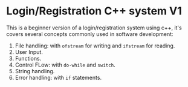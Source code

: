 # Login/Registration C++ system V1

This is a beginner version of a login/registration system using c++, it's covers several concepts commonly used in software development:

1. File handling: with `ofstream` for writing and `ifstream` for reading.
2. User Input.
3. Functions.
4. Control FLow: with `do-while` and `switch`.
5. String handling.
6. Error handling: with `if` statements.
